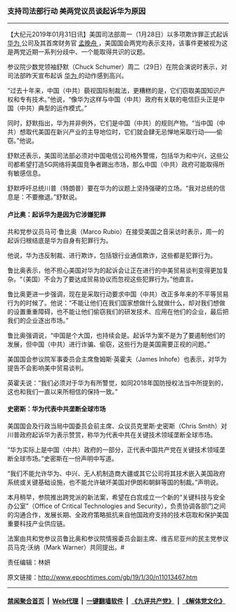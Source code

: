 ### 支持司法部行动 美两党议员谈起诉华为原因
------------------------

<p>
 【大纪元2019年01月31日讯】美国司法部周一（1月28日）以多项欺诈罪正式起诉
 <a href="http://www.epochtimes.com/gb/tag/%E5%8D%8E%E4%B8%BA.html">
  华为
 </a>
 公司及其首席财务官
 <a href="http://www.epochtimes.com/gb/tag/%E5%AD%9F%E6%99%9A%E8%88%9F.html">
  孟晚舟
 </a>
 ，美国国会两党均表示支持，该事件更被视为这是两党近期一系列分歧中、一个能取得共识的议题。
</p>
<p>
 参议院少数党领袖舒默（Chuck Schumer）周二（29日）在院会演说时表示，对司法部昨天宣布起诉
 <a href="http://www.epochtimes.com/gb/tag/%E5%8D%8E%E4%B8%BA.html">
  华为
 </a>
 的动作感到高兴。
</p>
<p>
 “过去十年来，中国（中共）藐视国际制裁法，更糟糕的是，它们窃取美国知识产权和专有技术。”他说，“像华为这样与中国（中共）政府有关联的电信巨头正是中国（中共）典型的运作模式。”
</p>
<p>
 同时，舒默指出，华为并非例外，它们是中国（中共）的规则产物。“当中国（中共）想取代美国在新兴产业的主导地位时，它们就会肆无忌惮地采取行动——偷窃。”他说。
</p>
<p>
 舒默还表示，美国司法部必须对中国电信公司格外警惕，包括华为和中兴，这些公司都希望打造5G网络将美国竞争者踢出市场，那么中国（中共）政府可能取得所有敏感信息。
</p>
<p>
 舒默呼吁总统川普（特朗普）要在华为的议题上坚持强硬的立场。“我对总统的信息是：不要撤退。”舒默说。
</p>
<h4>
 卢比奥：起诉华为是因为它涉嫌犯罪
</h4>
<p>
 共和党参议员马可·鲁比奥（Marco Rubio）在接受美国之音采访时表示，周一的起诉归根结底是华为自身有犯罪行为。
</p>
<p>
 他说，华为违反制裁、进行欺诈，包括银行业通信欺诈，这些都是犯罪行为。
</p>
<p>
 鲁比奥表示，他不担心美国对华为的起诉会让正在进行的中美贸易谈判变得更加复杂。“（美国）不会为了要达成贸易协议而忽视这些犯罪行为。”他直言。
</p>
<p>
 鲁比奥更进一步强调，现在是采取行动要求中国（中共）改正多年来的不平等贸易行为的时候了。他说：“不能让他们在我们国家想做什么就做什么，却对我们想做的设置重重障碍，也不能让他们偷窃我们的研发技术、应用在他们的企业，最后把我们的企业逐出市场。”
</p>
<p>
 鲁比奥强调说，“中国是个大国，也持续会是。起诉华为案不是为了要遏制他们的发展，但中国（中共）进行诈骗、偷窃，这些行为是美国需要正视的问题。”
</p>
<p>
 美国国会参议院军事委员会主席詹姆斯‧英霍夫（James Inhofe）也表示，对华为提告不会影响美中贸易谈判。
</p>
<p>
 英霍夫说：“我们必须对于华为有所警觉，如同2018年国防授权法当中所提到的，这也和我们一直以来所相信的保持一致。”
</p>
<h4>
 史密斯：华为代表中共垄断全球市场
</h4>
<p>
 美国国会及行政当局中国委员会前主席、众议员克里斯·史密斯（Chris Smith）对川普政府起诉华为表示赞赏，称华为代表中共在关键技术领域垄断全球市场。
</p>
<p>
 “华为实际上是中国（中共）政府的一部分，正代表中国共产党在关键技术领域垄断全球市场。”史密斯在一份声明中写道。
</p>
<p>
 “我们不能允许华为、中兴、无人机制造商大疆或其它公司将其技术嵌入美国政府系统或关键基础设施，也不能允许破坏美国对伊朗和朝鲜等国的制裁。”声明说。
</p>
<p>
 本月稍早，参院推出跨党派的新法案，希望在白宫成立一个新的“关键科技与安全办公室”（Office of Critical Technologies and Security），负责协调各部门之间的沟通合作，发展长期、全政府策略抵抗来自他国政府支持的技术窃取和保护美国重要科技产业供应链。
</p>
<p>
 法案由共和党参议员鲁比奥和参议院情报委员会副主席、维吉尼亚州的民主党参议员马克·沃纳（Mark Warner）共同提出。#
</p>
<p>
 责任编辑：林妍
</p>

原文链接：http://www.epochtimes.com/gb/19/1/30/n11013467.htm


------------------------
#### [禁闻聚合首页](https://github.com/gfw-breaker/banned-news/blob/master/README.md) &nbsp;|&nbsp; [Web代理](https://github.com/gfw-breaker/open-proxy/blob/master/README.md) &nbsp;|&nbsp; [一键翻墙软件](https://github.com/gfw-breaker/nogfw/blob/master/README.md) &nbsp;|&nbsp; [《九评共产党》](https://github.com/gfw-breaker/9ping.md/blob/master/README.md#九评之一评共产党是什么) &nbsp;|&nbsp; [《解体党文化》](https://github.com/gfw-breaker/jtdwh.md/blob/master/README.md#绪论)